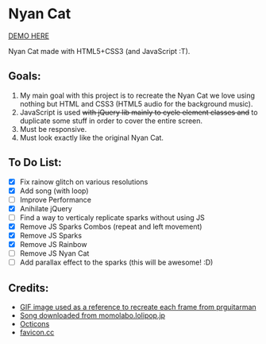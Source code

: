 Nyan Cat
========

[DEMO HERE](http://cristurm.github.io/nyan-cat/)

Nyan Cat made with HTML5+CSS3 (and JavaScript :T).

Goals:
------

1. My main goal with this project is to recreate the Nyan Cat we love using nothing but HTML and CSS3 (HTML5 audio for the background music).
2. JavaScript is used ~~with jQuery lib mainly to cycle element classes and~~ to duplicate some stuff in order to cover the entire screen.
3. Must be responsive.
4. Must look exactly like the original Nyan Cat.

To Do List:
-----------

- [x] Fix rainow glitch on various resolutions
- [x] Add song (with loop)
- [ ] Improve Performance
- [x] Anihilate jQuery
- [ ] Find a way to verticaly replicate sparks without using JS
- [x] Remove JS Sparks Combos (repeat and left movement)
- [x] Remove JS Sparks
- [x] Remove JS Rainbow
- [ ] Remove JS Nyan Cat
- [ ] Add parallax effect to the sparks (this will be awesome! :D)

Credits:
--------

- [GIF image used as a reference to recreate each frame from prguitarman](http://www.prguitarman.com/?id=348)
- [Song downloaded from momolabo.lolipop.jp](http://momolabo.lolipop.jp/nyancatsong/Nyan/Nyanyanyanyanyanyanya%21.html)
- [Octicons](https://octicons.github.com/)
- [favicon.cc](https://www.favicon.cc/?action=icon&file_id=422699)
